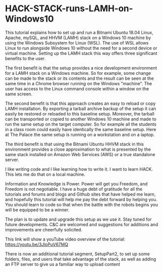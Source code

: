 # HACK-STACK-runs-LAMH-on-Windows10
This tutorial explains how to set up and run a Bitnami Ubuntu 18.04 Linux, Apache, mySQL, and HHVM (LAMH) stack on a Windows 10 machine by using the Windows Subsystem for Linux (WSL). The use of WSL allows Linux to run alongside Windows 10 without the need for a second device or virtual machine. Setting up the LAMH stack this way offers three significant benefits to the user.

The first benefit is that the setup provides a nice development environment for a LAMH stack on a Windows machine. So for example, some change can be made to the stack or its contents and the result can be seen at the same time in a Chrome browser running on the Windows "machine". The user has access to the Linux command console within a window on the same screen.

The second benefit is that this approach creates an easy to reload or copy LAMH installation. By exporting a tarball archive backup of the setup it can easily be restored or reloaded to this baseline setup. Moreover, the tarball can be transported or copied to another Windows 10 machine and made to run the same setup on the target computer. So for example all the students in a class room could easily have identically the same baseline setup. Here at The Palace the same setup is running on a workstation and on a laptop.

The third benefit is that using the Bitnami Ubuntu HHVM stack in this environment provides a close approximation to what is presented by the same stack installed on Amazon Web Services (AWS) or a true standalone server.

I like writing code and I like learning how to write it. I want to learn HACK. This lets me do that on a local machine.

Information and Knowledge is Power. Power will get you Freedom, and Freedom is not negotiable. I have a huge debt of gratitude for all the tutorials and forums and blogs and Github sites that have helped me learn, and hopefully this tutorial will help me pay the debt forward by helping you. You should learn to code so that when the battle with the robots begins you will be equipped to be a winner.

The plan is to update and upgrade this setup as we use it. Stay tuned for future developments. C&C are welcomed and suggestions for additions and improvements are cheerfully solicited.

This link will show a youTube video overview of the tutorial: https://youtu.be/3JloPuV67MQ

There is now an additional tutorial segment, SetupPart2, to set up some folders, files, and users that take advantage of the stack, as well as adding an FTP server to give us a familiar way to upload content
